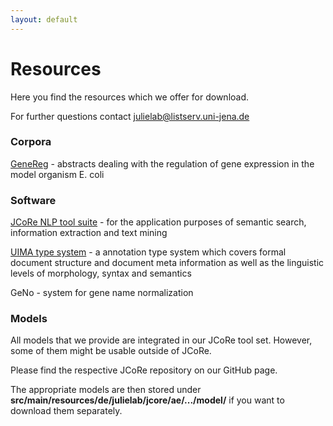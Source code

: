 ```yaml
---
layout: default
---
```


# Resources

Here you find the resources which we offer for download.

For further questions contact [julielab@listserv.uni-jena.de](mailto:julielab@listserv.uni-jena.de)

### Corpora

[GeneReg](GeneReg.html) - abstracts dealing with the regulation of gene expression in the model organism E. coli

### Software

[JCoRe NLP tool suite](JCoRe.html) - for the application purposes of semantic search, information extraction and text mining

[UIMA type system](https://github.com/JULIELab/jcore-projects) - a annotation type system which covers formal document structure and document meta information as well as the linguistic levels of morphology, syntax and semantics

GeNo - system for gene name normalization

### Models

All models that we provide are integrated in our JCoRe tool set. However, some of them might be usable outside of JCoRe.

Please find the respective JCoRe repository on our GitHub page.

The appropriate models are then stored under **src/main/resources/de/julielab/jcore/ae/.../model/** if you want to download them separately.
